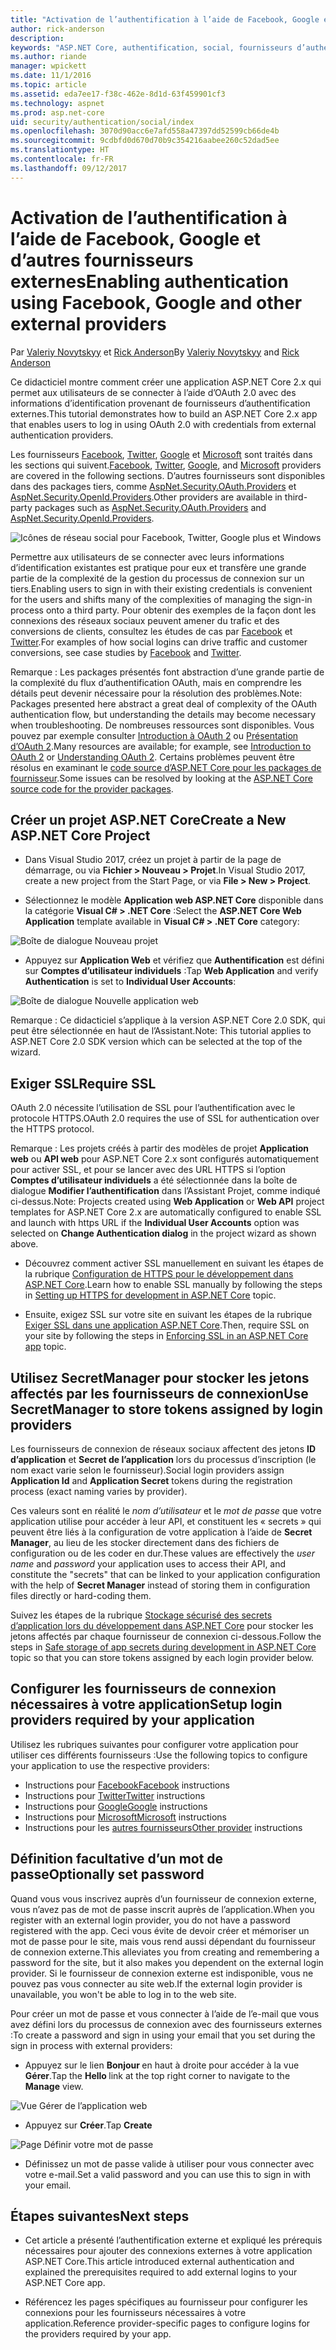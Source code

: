 ```yaml
---
title: "Activation de l’authentification à l’aide de Facebook, Google et d’autres fournisseurs externes"
author: rick-anderson
description: 
keywords: "ASP.NET Core, authentification, social, fournisseurs d’authentification, google, facebook, twitter, compte microsoft"
ms.author: riande
manager: wpickett
ms.date: 11/1/2016
ms.topic: article
ms.assetid: eda7ee17-f38c-462e-8d1d-63f459901cf3
ms.technology: aspnet
ms.prod: asp.net-core
uid: security/authentication/social/index
ms.openlocfilehash: 3070d90acc6e7afd558a47397dd52599cb66de4b
ms.sourcegitcommit: 9cdbfd0d670d70b9c354216aabee260c52dad5ee
ms.translationtype: HT
ms.contentlocale: fr-FR
ms.lasthandoff: 09/12/2017
---
```

# <a name="enabling-authentication-using-facebook-google-and-other-external-providers"></a><span data-ttu-id="30e51-103">Activation de l’authentification à l’aide de Facebook, Google et d’autres fournisseurs externes</span><span class="sxs-lookup"><span data-stu-id="30e51-103">Enabling authentication using Facebook, Google and other external providers</span></span>

<a name=security-authentication-social-logins></a>

<span data-ttu-id="30e51-104">Par [Valeriy Novytskyy](https://github.com/01binary) et [Rick Anderson](https://twitter.com/RickAndMSFT)</span><span class="sxs-lookup"><span data-stu-id="30e51-104">By [Valeriy Novytskyy](https://github.com/01binary) and [Rick Anderson](https://twitter.com/RickAndMSFT)</span></span>

<span data-ttu-id="30e51-105">Ce didacticiel montre comment créer une application ASP.NET Core 2.x qui permet aux utilisateurs de se connecter à l’aide d’OAuth 2.0 avec des informations d’identification provenant de fournisseurs d’authentification externes.</span><span class="sxs-lookup"><span data-stu-id="30e51-105">This tutorial demonstrates how to build an ASP.NET Core 2.x app that enables users to log in using OAuth 2.0 with credentials from external authentication providers.</span></span>

<span data-ttu-id="30e51-106">Les fournisseurs [Facebook](facebook-logins.md), [Twitter](twitter-logins.md), [Google](google-logins.md) et [Microsoft](microsoft-logins.md) sont traités dans les sections qui suivent.</span><span class="sxs-lookup"><span data-stu-id="30e51-106">[Facebook](facebook-logins.md), [Twitter](twitter-logins.md), [Google](google-logins.md), and [Microsoft](microsoft-logins.md) providers are covered in the following sections.</span></span> <span data-ttu-id="30e51-107">D’autres fournisseurs sont disponibles dans des packages tiers, comme [AspNet.Security.OAuth.Providers](https://github.com/aspnet-contrib/AspNet.Security.OAuth.Providers) et [AspNet.Security.OpenId.Providers](https://github.com/aspnet-contrib/AspNet.Security.OpenId.Providers).</span><span class="sxs-lookup"><span data-stu-id="30e51-107">Other providers are available in third-party packages such as [AspNet.Security.OAuth.Providers](https://github.com/aspnet-contrib/AspNet.Security.OAuth.Providers) and [AspNet.Security.OpenId.Providers](https://github.com/aspnet-contrib/AspNet.Security.OpenId.Providers).</span></span>

![Icônes de réseau social pour Facebook, Twitter, Google plus et Windows](index/_static/social.png)

<span data-ttu-id="30e51-109">Permettre aux utilisateurs de se connecter avec leurs informations d’identification existantes est pratique pour eux et transfère une grande partie de la complexité de la gestion du processus de connexion sur un tiers.</span><span class="sxs-lookup"><span data-stu-id="30e51-109">Enabling users to sign in with their existing credentials is convenient for the users and shifts many of the complexities of managing the sign-in process onto a third party.</span></span> <span data-ttu-id="30e51-110">Pour obtenir des exemples de la façon dont les connexions des réseaux sociaux peuvent amener du trafic et des conversions de clients, consultez les études de cas par [Facebook](https://www.facebook.com/unsupportedbrowser) et [Twitter](https://dev.twitter.com/resources/case-studies).</span><span class="sxs-lookup"><span data-stu-id="30e51-110">For examples of how social logins can drive traffic and customer conversions, see case studies by [Facebook](https://www.facebook.com/unsupportedbrowser) and [Twitter](https://dev.twitter.com/resources/case-studies).</span></span>

<span data-ttu-id="30e51-111">Remarque : Les packages présentés font abstraction d’une grande partie de la complexité du flux d’authentification OAuth, mais en comprendre les détails peut devenir nécessaire pour la résolution des problèmes.</span><span class="sxs-lookup"><span data-stu-id="30e51-111">Note: Packages presented here abstract a great deal of complexity of the OAuth authentication flow, but understanding the details may become necessary when troubleshooting.</span></span> <span data-ttu-id="30e51-112">De nombreuses ressources sont disponibles. Vous pouvez par exemple consulter [Introduction à OAuth 2](https://www.digitalocean.com/community/tutorials/an-introduction-to-oauth-2) ou [Présentation d’OAuth 2](http://www.bubblecode.net/2016/01/22/understanding-oauth2/).</span><span class="sxs-lookup"><span data-stu-id="30e51-112">Many resources are available; for example, see [Introduction to OAuth 2](https://www.digitalocean.com/community/tutorials/an-introduction-to-oauth-2) or [Understanding OAuth 2](http://www.bubblecode.net/2016/01/22/understanding-oauth2/).</span></span> <span data-ttu-id="30e51-113">Certains problèmes peuvent être résolus en examinant le [code source d’ASP.NET Core pour les packages de fournisseur](https://github.com/aspnet/Security/tree/dev/src).</span><span class="sxs-lookup"><span data-stu-id="30e51-113">Some issues can be resolved by looking at the [ASP.NET Core source code for the provider packages](https://github.com/aspnet/Security/tree/dev/src).</span></span>

## <a name="create-a-new-aspnet-core-project"></a><span data-ttu-id="30e51-114">Créer un projet ASP.NET Core</span><span class="sxs-lookup"><span data-stu-id="30e51-114">Create a New ASP.NET Core Project</span></span>

* <span data-ttu-id="30e51-115">Dans Visual Studio 2017, créez un projet à partir de la page de démarrage, ou via **Fichier > Nouveau > Projet**.</span><span class="sxs-lookup"><span data-stu-id="30e51-115">In Visual Studio 2017, create a new project from the Start Page, or via **File > New > Project**.</span></span>

* <span data-ttu-id="30e51-116">Sélectionnez le modèle **Application web ASP.NET Core** disponible dans la catégorie **Visual C# > .NET Core** :</span><span class="sxs-lookup"><span data-stu-id="30e51-116">Select the **ASP.NET Core Web Application** template available in **Visual C# > .NET Core** category:</span></span>

![Boîte de dialogue Nouveau projet](index/_static/new-project.png)

* <span data-ttu-id="30e51-118">Appuyez sur **Application Web** et vérifiez que **Authentification** est défini sur **Comptes d’utilisateur individuels** :</span><span class="sxs-lookup"><span data-stu-id="30e51-118">Tap **Web Application** and verify **Authentication** is set to **Individual User Accounts**:</span></span>

![Boîte de dialogue Nouvelle application web](index/_static/select-project.png)

<span data-ttu-id="30e51-120">Remarque : Ce didacticiel s’applique à la version ASP.NET Core 2.0 SDK, qui peut être sélectionnée en haut de l’Assistant.</span><span class="sxs-lookup"><span data-stu-id="30e51-120">Note: This tutorial applies to ASP.NET Core 2.0 SDK version which can be selected at the top of the wizard.</span></span>

## <a name="require-ssl"></a><span data-ttu-id="30e51-121">Exiger SSL</span><span class="sxs-lookup"><span data-stu-id="30e51-121">Require SSL</span></span>

<span data-ttu-id="30e51-122">OAuth 2.0 nécessite l’utilisation de SSL pour l’authentification avec le protocole HTTPS.</span><span class="sxs-lookup"><span data-stu-id="30e51-122">OAuth 2.0 requires the use of SSL for authentication over the HTTPS protocol.</span></span>

<span data-ttu-id="30e51-123">Remarque : Les projets créés à partir des modèles de projet **Application web** ou **API web** pour ASP.NET Core 2.x sont configurés automatiquement pour activer SSL, et pour se lancer avec des URL HTTPS si l’option **Comptes d’utilisateur individuels** a été sélectionnée dans la boîte de dialogue **Modifier l’authentification** dans l’Assistant Projet, comme indiqué ci-dessus.</span><span class="sxs-lookup"><span data-stu-id="30e51-123">Note: Projects created using **Web Application** or **Web API** project templates for ASP.NET Core 2.x are automatically configured to enable SSL and launch with https URL if the **Individual User Accounts** option was selected on **Change Authentication dialog** in the project wizard as shown above.</span></span>

* <span data-ttu-id="30e51-124">Découvrez comment activer SSL manuellement en suivant les étapes de la rubrique [Configuration de HTTPS pour le développement dans ASP.NET Core](xref:security/https).</span><span class="sxs-lookup"><span data-stu-id="30e51-124">Learn how to enable SSL manually by following the steps in [Setting up HTTPS for development in ASP.NET Core](xref:security/https) topic.</span></span>

* <span data-ttu-id="30e51-125">Ensuite, exigez SSL sur votre site en suivant les étapes de la rubrique [Exiger SSL dans une application ASP.NET Core](xref:security/enforcing-ssl).</span><span class="sxs-lookup"><span data-stu-id="30e51-125">Then, require SSL on your site by following the steps in [Enforcing SSL in an ASP.NET Core app](xref:security/enforcing-ssl) topic.</span></span>

## <a name="use-secretmanager-to-store-tokens-assigned-by-login-providers"></a><span data-ttu-id="30e51-126">Utilisez SecretManager pour stocker les jetons affectés par les fournisseurs de connexion</span><span class="sxs-lookup"><span data-stu-id="30e51-126">Use SecretManager to store tokens assigned by login providers</span></span>

<span data-ttu-id="30e51-127">Les fournisseurs de connexion de réseaux sociaux affectent des jetons **ID d’application** et **Secret de l’application** lors du processus d’inscription (le nom exact varie selon le fournisseur).</span><span class="sxs-lookup"><span data-stu-id="30e51-127">Social login providers assign **Application Id** and **Application Secret** tokens during the registration process (exact naming varies by provider).</span></span>

<span data-ttu-id="30e51-128">Ces valeurs sont en réalité le *nom d’utilisateur* et le *mot de passe* que votre application utilise pour accéder à leur API, et constituent les « secrets » qui peuvent être liés à la configuration de votre application à l’aide de **Secret Manager**, au lieu de les stocker directement dans des fichiers de configuration ou de les coder en dur.</span><span class="sxs-lookup"><span data-stu-id="30e51-128">These values are effectively the *user name* and *password* your application uses to access their API, and constitute the "secrets" that can be linked to your application configuration with the help of **Secret Manager** instead of storing them in configuration files directly or hard-coding them.</span></span>

<span data-ttu-id="30e51-129">Suivez les étapes de la rubrique [Stockage sécurisé des secrets d’application lors du développement dans ASP.NET Core](xref:security/app-secrets) pour stocker les jetons affectés par chaque fournisseur de connexion ci-dessous.</span><span class="sxs-lookup"><span data-stu-id="30e51-129">Follow the steps in [Safe storage of app secrets during development in ASP.NET Core](xref:security/app-secrets) topic so that you can store tokens assigned by each login provider below.</span></span>

## <a name="setup-login-providers-required-by-your-application"></a><span data-ttu-id="30e51-130">Configurer les fournisseurs de connexion nécessaires à votre application</span><span class="sxs-lookup"><span data-stu-id="30e51-130">Setup login providers required by your application</span></span>

<span data-ttu-id="30e51-131">Utilisez les rubriques suivantes pour configurer votre application pour utiliser ces différents fournisseurs :</span><span class="sxs-lookup"><span data-stu-id="30e51-131">Use the following topics to configure your application to use the respective providers:</span></span>

* <span data-ttu-id="30e51-132">Instructions pour [Facebook](facebook-logins.md)</span><span class="sxs-lookup"><span data-stu-id="30e51-132">[Facebook](facebook-logins.md) instructions</span></span>
* <span data-ttu-id="30e51-133">Instructions pour [Twitter](twitter-logins.md)</span><span class="sxs-lookup"><span data-stu-id="30e51-133">[Twitter](twitter-logins.md) instructions</span></span>
* <span data-ttu-id="30e51-134">Instructions pour [Google](google-logins.md)</span><span class="sxs-lookup"><span data-stu-id="30e51-134">[Google](google-logins.md) instructions</span></span>
* <span data-ttu-id="30e51-135">Instructions pour [Microsoft](microsoft-logins.md)</span><span class="sxs-lookup"><span data-stu-id="30e51-135">[Microsoft](microsoft-logins.md) instructions</span></span>
* <span data-ttu-id="30e51-136">Instructions pour les [autres fournisseurs](other-logins.md)</span><span class="sxs-lookup"><span data-stu-id="30e51-136">[Other provider](other-logins.md) instructions</span></span>

## <a name="optionally-set-password"></a><span data-ttu-id="30e51-137">Définition facultative d’un mot de passe</span><span class="sxs-lookup"><span data-stu-id="30e51-137">Optionally set password</span></span>

<span data-ttu-id="30e51-138">Quand vous vous inscrivez auprès d’un fournisseur de connexion externe, vous n’avez pas de mot de passe inscrit auprès de l’application.</span><span class="sxs-lookup"><span data-stu-id="30e51-138">When you register with an external login provider, you do not have a password registered with the app.</span></span> <span data-ttu-id="30e51-139">Ceci vous évite de devoir créer et mémoriser un mot de passe pour le site, mais vous rend aussi dépendant du fournisseur de connexion externe.</span><span class="sxs-lookup"><span data-stu-id="30e51-139">This alleviates you from creating and remembering a password for the site, but it also makes you dependent on the external login provider.</span></span> <span data-ttu-id="30e51-140">Si le fournisseur de connexion externe est indisponible, vous ne pouvez pas vous connecter au site web.</span><span class="sxs-lookup"><span data-stu-id="30e51-140">If the external login provider is unavailable, you won't be able to log in to the web site.</span></span>

<span data-ttu-id="30e51-141">Pour créer un mot de passe et vous connecter à l’aide de l’e-mail que vous avez défini lors du processus de connexion avec des fournisseurs externes :</span><span class="sxs-lookup"><span data-stu-id="30e51-141">To create a password and sign in using your email that you set during the sign in process with external providers:</span></span>

* <span data-ttu-id="30e51-142">Appuyez sur le lien **Bonjour <email alias>** en haut à droite pour accéder à la vue **Gérer**.</span><span class="sxs-lookup"><span data-stu-id="30e51-142">Tap the **Hello <email alias>** link at the top right corner to navigate to the **Manage** view.</span></span>

![Vue Gérer de l’application web](index/_static/pass1a.png)

* <span data-ttu-id="30e51-144">Appuyez sur **Créer**.</span><span class="sxs-lookup"><span data-stu-id="30e51-144">Tap **Create**</span></span>

![Page Définir votre mot de passe](index/_static/pass2a.png)

* <span data-ttu-id="30e51-146">Définissez un mot de passe valide à utiliser pour vous connecter avec votre e-mail.</span><span class="sxs-lookup"><span data-stu-id="30e51-146">Set a valid password and you can use this to sign in with your email.</span></span>

## <a name="next-steps"></a><span data-ttu-id="30e51-147">Étapes suivantes</span><span class="sxs-lookup"><span data-stu-id="30e51-147">Next steps</span></span>

* <span data-ttu-id="30e51-148">Cet article a présenté l’authentification externe et expliqué les prérequis nécessaires pour ajouter des connexions externes à votre application ASP.NET Core.</span><span class="sxs-lookup"><span data-stu-id="30e51-148">This article introduced external authentication and explained the prerequisites required to add external logins to your ASP.NET Core app.</span></span>

* <span data-ttu-id="30e51-149">Référencez les pages spécifiques au fournisseur pour configurer les connexions pour les fournisseurs nécessaires à votre application.</span><span class="sxs-lookup"><span data-stu-id="30e51-149">Reference provider-specific pages to configure logins for the providers required by your app.</span></span>
